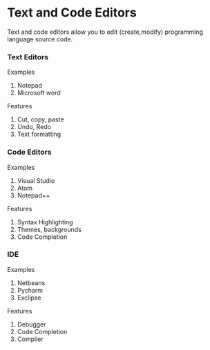 # Text and Code Editors
Text and code editors allow you to edit (create,modify) programming language source code. 

### Text Editors
 Examples 
<ol><li>Notepad</li>
<li>Microsoft word</li></ol>
 Features
<ol><li>Cut, copy, paste</li>
<li>Undo, Redo</li>
<li>Text formatting</li></ol>

### Code Editors
 Examples 
<ol><li>Visual Studio</li>
<li>Atom</li>
<li>Notepad++</li></ol>
 Features
<ol><li>Syntax Highlighting</li>
<li>Themes, backgrounds</li>
<li>Code Completion</li></ol>

### IDE
Examples
<ol><li>Netbeans</li>
  <li>Pycharm</li>
  <li>Exclipse</li></ol>
Features
  <ol><li>Debugger</li>
  <li>Code Completion</li>
  <li>Compiler</li></ol>
